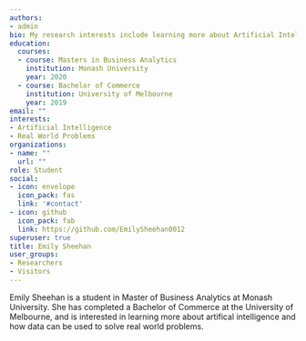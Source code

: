 ```yaml
---
authors:
- admin
bio: My research interests include learning more about Artificial Intelligence
education:
  courses:
  - course: Masters in Business Analytics
    institution: Monash University
    year: 2020
  - course: Bachelor of Commerce
    institution: University of Melbourne
    year: 2019
email: ""
interests:
- Artificial Intelligence
- Real World Problems
organizations:
- name: ""
  url: ""
role: Student
social:
- icon: envelope
  icon_pack: fas
  link: '#contact'
- icon: github
  icon_pack: fab
  link: https://github.com/EmilySheehan0012
superuser: true
title: Emily Sheehan
user_groups:
- Researchers
- Visitors
---
```


Emily Sheehan is a student in Master of Business Analytics at Monash University. She has completed a Bachelor of Commerce at the University of Melbourne, and is interested in learning more about artifical intelligence and how data can be used to solve real world problems. 

